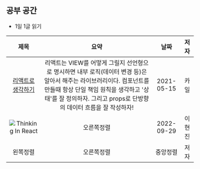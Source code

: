 ## 공부 공간

- 1일 1글 읽기

|                                         제목                                          |                                                                                                                 요약                                                                                                                  |    날짜    |  저자  |
| :-----------------------------------------------------------------------------------: | :-----------------------------------------------------------------------------------------------------------------------------------------------------------------------------------------------------------------------------------: | :--------: | :----: |
| [리액트로 생각하기](https://tecoble.techcourse.co.kr/post/2021-05-15-react-thinking/) | 리액트는 VIEW를 어떻게 그릴지 선언형으로 명시하면 내부 로직(데이터 변경 등)은 알아서 해주는 라이브러리이다. 컴포넌트를 만들때 항상 단일 책임 원칙을 생각하고 '상태'를 잘 정의하자. 그리고 props로 단방향의 데이터 흐름을 잘 작성하자! | 2021-05-15 |  카일  |
|          ![Thinking In React](https://velog.io/@hyunjine/Thinking-in-React)           |                                                                                                              오른쪽정렬                                                                                                               | 2022-09-29 | 이현진 |
|                                       왼쪽정렬                                        |                                                                                                              오른쪽정렬                                                                                                               |  중앙정렬  |  저자  |
